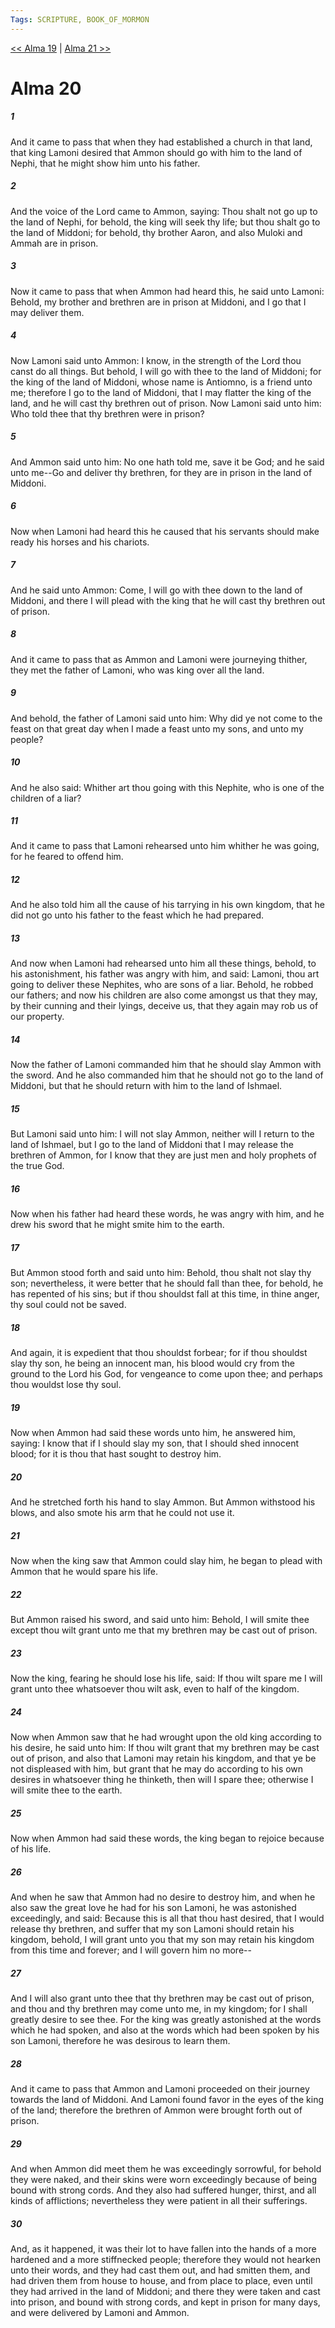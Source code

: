 ```yaml
---
Tags: SCRIPTURE, BOOK_OF_MORMON
---
```


[<< Alma 19](BOOK_OF_MORMON/09_Alma/Alma_19.md) | [Alma 21 >>](BOOK_OF_MORMON/09_Alma/Alma_21.md)

# Alma 20

##### 1
 And it came to pass that when they had established a church in that land, that king Lamoni desired that Ammon should go with him to the land of Nephi, that he might show him unto his father.
##### 2
 And the voice of the Lord came to Ammon, saying: Thou shalt not go up to the land of Nephi, for behold, the king will seek thy life; but thou shalt go to the land of Middoni; for behold, thy brother Aaron, and also Muloki and Ammah are in prison.
##### 3
 Now it came to pass that when Ammon had heard this, he said unto Lamoni: Behold, my brother and brethren are in prison at Middoni, and I go that I may deliver them.
##### 4
 Now Lamoni said unto Ammon: I know, in the strength of the Lord thou canst do all things. But behold, I will go with thee to the land of Middoni; for the king of the land of Middoni, whose name is Antiomno, is a friend unto me; therefore I go to the land of Middoni, that I may flatter the king of the land, and he will cast thy brethren out of prison. Now Lamoni said unto him: Who told thee that thy brethren were in prison?
##### 5
 And Ammon said unto him: No one hath told me, save it be God; and he said unto me--Go and deliver thy brethren, for they are in prison in the land of Middoni.
##### 6
 Now when Lamoni had heard this he caused that his servants should make ready his horses and his chariots.
##### 7
 And he said unto Ammon: Come, I will go with thee down to the land of Middoni, and there I will plead with the king that he will cast thy brethren out of prison.
##### 8
 And it came to pass that as Ammon and Lamoni were journeying thither, they met the father of Lamoni, who was king over all the land.
##### 9
 And behold, the father of Lamoni said unto him: Why did ye not come to the feast on that great day when I made a feast unto my sons, and unto my people?
##### 10
 And he also said: Whither art thou going with this Nephite, who is one of the children of a liar?
##### 11
 And it came to pass that Lamoni rehearsed unto him whither he was going, for he feared to offend him.
##### 12
 And he also told him all the cause of his tarrying in his own kingdom, that he did not go unto his father to the feast which he had prepared.
##### 13
 And now when Lamoni had rehearsed unto him all these things, behold, to his astonishment, his father was angry with him, and said: Lamoni, thou art going to deliver these Nephites, who are sons of a liar. Behold, he robbed our fathers; and now his children are also come amongst us that they may, by their cunning and their lyings, deceive us, that they again may rob us of our property.
##### 14
 Now the father of Lamoni commanded him that he should slay Ammon with the sword. And he also commanded him that he should not go to the land of Middoni, but that he should return with him to the land of Ishmael.
##### 15
 But Lamoni said unto him: I will not slay Ammon, neither will I return to the land of Ishmael, but I go to the land of Middoni that I may release the brethren of Ammon, for I know that they are just men and holy prophets of the true God.
##### 16
 Now when his father had heard these words, he was angry with him, and he drew his sword that he might smite him to the earth.
##### 17
 But Ammon stood forth and said unto him: Behold, thou shalt not slay thy son; nevertheless, it were better that he should fall than thee, for behold, he has repented of his sins; but if thou shouldst fall at this time, in thine anger, thy soul could not be saved.
##### 18
 And again, it is expedient that thou shouldst forbear; for if thou shouldst slay thy son, he being an innocent man, his blood would cry from the ground to the Lord his God, for vengeance to come upon thee; and perhaps thou wouldst lose thy soul.
##### 19
 Now when Ammon had said these words unto him, he answered him, saying: I know that if I should slay my son, that I should shed innocent blood; for it is thou that hast sought to destroy him.
##### 20
 And he stretched forth his hand to slay Ammon. But Ammon withstood his blows, and also smote his arm that he could not use it.
##### 21
 Now when the king saw that Ammon could slay him, he began to plead with Ammon that he would spare his life.
##### 22
 But Ammon raised his sword, and said unto him: Behold, I will smite thee except thou wilt grant unto me that my brethren may be cast out of prison.
##### 23
 Now the king, fearing he should lose his life, said: If thou wilt spare me I will grant unto thee whatsoever thou wilt ask, even to half of the kingdom.
##### 24
 Now when Ammon saw that he had wrought upon the old king according to his desire, he said unto him: If thou wilt grant that my brethren may be cast out of prison, and also that Lamoni may retain his kingdom, and that ye be not displeased with him, but grant that he may do according to his own desires in whatsoever thing he thinketh, then will I spare thee; otherwise I will smite thee to the earth.
##### 25
 Now when Ammon had said these words, the king began to rejoice because of his life.
##### 26
 And when he saw that Ammon had no desire to destroy him, and when he also saw the great love he had for his son Lamoni, he was astonished exceedingly, and said: Because this is all that thou hast desired, that I would release thy brethren, and suffer that my son Lamoni should retain his kingdom, behold, I will grant unto you that my son may retain his kingdom from this time and forever; and I will govern him no more--
##### 27
 And I will also grant unto thee that thy brethren may be cast out of prison, and thou and thy brethren may come unto me, in my kingdom; for I shall greatly desire to see thee. For the king was greatly astonished at the words which he had spoken, and also at the words which had been spoken by his son Lamoni, therefore he was desirous to learn them.
##### 28
 And it came to pass that Ammon and Lamoni proceeded on their journey towards the land of Middoni. And Lamoni found favor in the eyes of the king of the land; therefore the brethren of Ammon were brought forth out of prison.
##### 29
 And when Ammon did meet them he was exceedingly sorrowful, for behold they were naked, and their skins were worn exceedingly because of being bound with strong cords. And they also had suffered hunger, thirst, and all kinds of afflictions; nevertheless they were patient in all their sufferings.
##### 30
 And, as it happened, it was their lot to have fallen into the hands of a more hardened and a more stiffnecked people; therefore they would not hearken unto their words, and they had cast them out, and had smitten them, and had driven them from house to house, and from place to place, even until they had arrived in the land of Middoni; and there they were taken and cast into prison, and bound with strong cords, and kept in prison for many days, and were delivered by Lamoni and Ammon.
